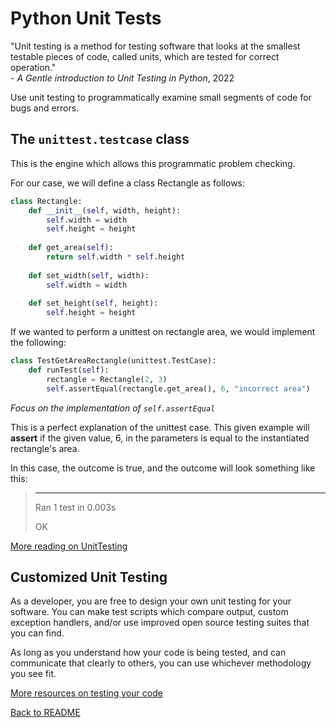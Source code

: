 # Python Unit Tests

"Unit testing is a method for testing software that looks at the smallest testable pieces of code, called units, which are tested for correct operation."    
        - _A Gentle introduction to Unit Testing in Python_, 2022

Use unit testing to programmatically examine small segments of code for bugs and errors. 

## The `unittest.testcase` class

This is the engine which allows this programmatic problem checking.

For our case, we will define a class Rectangle as follows:

```python
class Rectangle:
    def __init__(self, width, height):
        self.width = width
        self.height = height
 
    def get_area(self):
        return self.width * self.height
 
    def set_width(self, width):
        self.width = width
 
    def set_height(self, height):
        self.height = height
```

If we wanted to perform a unittest on rectangle area, we would implement the following:

```py
class TestGetAreaRectangle(unittest.TestCase):
    def runTest(self):
        rectangle = Rectangle(2, 3)
        self.assertEqual(rectangle.get_area(), 6, "incorrect area")
```

_Focus on the implementation of `self.assertEqual`_

This is a perfect explanation of the unittest case. This given example will **assert** if the given value, 6, in the parameters is equal to the instantiated rectangle's area.

In this case, the outcome is true, and the outcome will look something like this:
>   ----------------------------------------------------------------------
> Ran 1 test in 0.003s
>
> OK

[More reading on UnitTesting](https://machinelearningmastery.com/a-gentle-introduction-to-unit-testing-in-python/)

## Customized Unit Testing

As a developer, you are free to design your own unit testing for your software. You can make test scripts which compare output, custom exception handlers, and/or use improved open source testing suites that you can find. 

As long as you understand how your code is being tested, and can communicate that clearly to others, you can use whichever methodology you see fit.

[More resources on testing your code](https://realpython.com/python-testing/)

[Back to README](README.md)